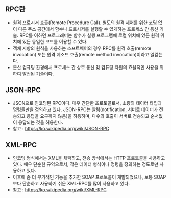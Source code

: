 ## RPC란
- 원격 프로시저 호출(Remote Procedure Call). 별도의 원격 제어를 위한 코딩 없이 다른 주소 공간에서 함수나 프로시저를 실행할 수 있게하는 프로세스 간 통신 기술. RPC를 이하면 프로그래머는 함수가 실행 프로그램에 로컬 위치에 있든 원격 위치에 있든 동일한 코드를 이용할 수 있다.
- 객체 지향의 원칙을 사용하는 소프트웨어의 경우 RPC를 원격 호출(remote invocation) 또는 원격 메소드 호출(remote method invocation)이라고 일컫는다.
- 분산 컴퓨팅 환경에서 프로세스 간 상호 통신 및 컴퓨팅 자원의 효율적인 사용을 위하여 발전된 기술이다.

## JSON-RPC
- JSON으로 인코딩된 RPC이다. 매우 간단한 프로토콜로서, 소량의 데이터 타입과 명령들만을 정의하고 있다. JSON-RPC는 알림(notification, 서버로 데이터가 전송되고 응답을 요구하지 않음)을 허용하며, 다수의 호출이 서버로 전송되고 순서없이 응답되는 것을 허용한다. 
- 참고 : https://ko.wikipedia.org/wiki/JSON-RPC

## XML-RPC
- 인코딩 형식에서는 XML을 채택하고, 전송 방식에서는 HTTP 프로토콜을 사용하고 있다. 매우 단순한 규약으로서, 작은 데이터 형식이나 명령을 정의하는 정도로만 사용하고 있다. 
- 이후에 좀 더 부가적인 기능을 추가한 SOAP 프로토콜이 개발되었으나, 보통 SOAP보다 단순하고 사용하기 쉬운 XML-RPC를 많이 사용하고 있다.
- 참고 : https://ko.wikipedia.org/wiki/XML-RPC
